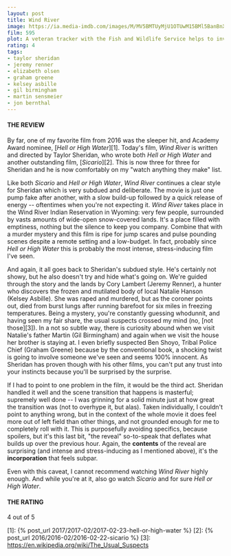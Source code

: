 ```yaml
---
layout: post
title: Wind River
image: https://ia.media-imdb.com/images/M/MV5BMTUyMjU1OTUwM15BMl5BanBnXkFtZTgwMDg1NDQ2MjI@._V1_UX182_CR0,0,182,268_AL_.jpg
film: 595
plot: A veteran tracker with the Fish and Wildlife Service helps to investigate the murder of a young Native American woman, and uses the case as a means of seeking redemption for an earlier act of irresponsibility which ended in tragedy.
rating: 4
tags:
- taylor sheridan
- jeremy renner
- elizabeth olsen
- graham greene
- kelsey asbille
- gil birmingham
- martin sensmeier
- jon bernthal
---
```


#### THE REVIEW
By far, one of my favorite film from 2016 was the sleeper hit, and Academy Award nominee, [*Hell or High Water*][1]. Today's film, *Wind River* is written and directed by Taylor Sheridan, who wrote both *Hell or High Water* and another outstanding film, [*Sicario*][2]. This is now three for three for Sheridan and he is now comfortably on my "watch anything they make" list.

Like both *Sicario* and *Hell or High Water*, *Wind River* continues a clear style for Sheridan which is very subdued and deliberate. The movie is just one pump fake after another, with a slow build-up followed by a quick release of energy -- oftentimes when you're not expecting it. *Wind River* takes place in the Wind River Indian Reservation in Wyoming: very few people, surrounded by vasts amounts of wide-open snow-covered lands. It's a place filled with emptiness, nothing but the silence to keep you company. Combine that with a murder mystery and this film is ripe for jump scares and pulse pounding scenes despite a remote setting and a low-budget. In fact, probably since *Hell or High Water* this is probably the most intense, stress-inducing film I've seen.

And again, it all goes back to Sheridan's subdued style. He's certainly not showy, but he also doesn't try and hide what's going on. We're guided through the story and the lands by Cory Lambert (Jeremy Renner), a hunter who discovers the frozen and mutilated body of local Natalie Hanson (Kelsey Asbille). She was raped and murdered, but as the coroner points out, died from burst lungs after running barefoot for six miles in freezing temperatures. Being a mystery, you're constantly guessing whodunnit, and having seen my fair share, the usual suspects crossed my mind (no, [not those][3]). In a not so subtle way, there is curiosity abound when we visit Natalie's father Martin (Gil Birmingham) and again when we visit the house her brother is staying at. I even briefly suspected Ben Shoyo, Tribal Police Chief (Graham Greene) because by the conventional book, a shocking twist is going to involve someone we've seen and seems 100% innocent. As Sheridan has proven though with his other films, you can't put any trust into your instincts because you'll be surprised by the surprise.

If I had to point to one problem in the film, it would be the third act. Sheridan handled it well and the scene transition that happens is masterful; supremely well done -- I was grinning for a solid minute just at how great the transition was (not to overhype it, but alas). Taken individually, I couldn't point to anything wrong, but in the context of the whole movie it does feel more out of left field than other things, and not grounded enough for me to completely roll with it. This is purposefully avoiding specifics, because spoilers, but it's this last bit, "the reveal" so-to-speak that deflates what builds up over the previous hour. Again, the **contents** of the reveal are surprising (and intense and stress-inducing as I mentioned above), it's the **incorporation** that feels subpar.

Even with this caveat, I cannot recommend watching *Wind River* highly enough. And while you're at it, also go watch *Sicario* and for sure *Hell or High Water*.

#### THE RATING
4 out of 5

[1]: {% post_url 2017/2017-02/2017-02-23-hell-or-high-water %}
[2]: {% post_url 2016/2016-02/2016-02-22-sicario %}
[3]: https://en.wikipedia.org/wiki/The_Usual_Suspects